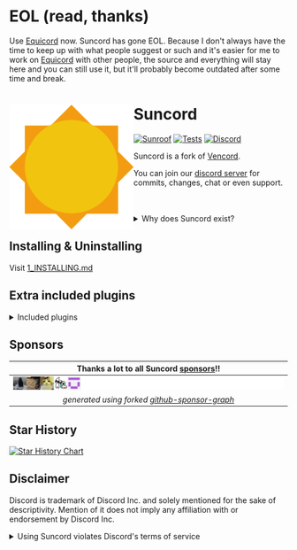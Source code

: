 # EOL (read, thanks)
Use [Equicord](https://github.com/Equicord/Equicord) now.
Suncord has gone EOL. Because I don't always have the time to keep up with what people suggest or such and it's easier for me to work on [Equicord](https://github.com/Equicord/Equicord) with other people, the source and everything will stay here and you can still use it, but it'll probably become outdated after some time and break.

# Suncord [<img src="./src/assets/icon.png" width="225" align="left" alt="Suncord">](https://github.com/verticalsync/Suncord)

[![Sunroof](https://img.shields.io/badge/Sunroof-orange?style=flat)](https://github.com/verticalsync/Sunroof)
[![Tests](https://github.com/verticalsync/Suncord/actions/workflows/test.yml/badge.svg?branch=main)](https://github.com/verticalsync/Suncord/actions/workflows/test.yml)
[![Discord](https://img.shields.io/discord/1207691698386501634.svg?color=768AD4&label=Discord&logo=discord&logoColor=white)](https://discord.gg/VasF3Ma4Ab)

Suncord is a fork of [Vencord](https://github.com/Vendicated/Vencord).

You can join our [discord server](https://discord.gg/VasF3Ma4Ab) for commits, changes, chat or even support.<br><br></br>

<details>
<summary>Why does Suncord exist?</summary>

Suncord started out as a little fork just for me and my friends so it's easier to share plugins among the friend group and added our own badges alongside Vencord's just cause why not? But Suncord started to get talked about in servers such as E-Z image host & bio service, because one of the people in our friends group is a moderator there and had shown that he was on Suncord, so it caught the eyes of some of the people there and they were also interested in moving from Vencord to Suncord or just installing Suncord, it wasn't originally made for everyone, but since people have started using it, I've started maintaining it a bit better and pushing most new changes of Vencord to Suncord, and actively adding new plugins as I find them or get them suggested to me.

</details>

## Installing & Uninstalling

Visit [1_INSTALLING.md](/docs/1_INSTALLING.md)

## Extra included plugins

<details>
<summary>Included plugins</summary>

-   Plugins by [D3SOX](https://github.com/D3SOX/vencord-userplugins)
-   -   AudioPlaybackSpeed
-   -   BetterActivities
-   -   BlockKrisp
-   -   FollowUser
-   -   IgnoreTerms
-   -   NotifyUserChanges
-   -   ScreenShareStreamerMode
-   -   ServerProfilesToolbox
-   -   SilentTyping (enhanced)
-   -   VoiceChatUtilities

-   Plugins by [Kyuuhachi](https://github.com/Kyuuhachi/VencordPlugins)
-   -   Anammox
-   -   MessageLinkTooltip
-   -   ModalFade

-   Plugins by [Tolgchu](https://github.com/Tolga1452/Vencord)
-   -   GodMode
-   -   RepeatMessage
-   -   RunInConsole
-   -   TalkInReverse

-   Plugins by [happyendermangit](https://github.com/happyendermangit/) & [SerStars](https://github.com/SerStars/)
-   -   QuestsCompleter (added from vishnyanetchereshnya's [pull request](https://github.com/Vendicated/Vencord/pull/2393))
    -   CustomAppIcons

-   PurgeMessages (by [bhop](https://github.com/prettylittlelies))
-   PlatformSpoofer (by [drag](https://github.com/dragdotpng))
-   Timezones (by [mantikafasi](https://github.com/mantikafasi) & [ArjixWasTaken](https://github.com/ArjixWasTaken))
-   DoubleCounterVerifyBypass (by [verticalsync](https://github.com/verticalsync/double-counter-verify-bypass))
-   CustomScreenShare (by [KawaiianPizza](https://github.com/KawaiianPizza)) (added from KawiianPizza's [pull request](https://github.com/Vendicated/Vencord/pull/2385))
-   iRememberYou (by [zoodogood](https://github.com/zoodogood/vencord-plugins))
-   EmojiDownloader (by [woosh](https://github.com/w8y) modified version of ServerDownload by [cheesesamwich](https://github.com/cheesesamwich/ServerDownload))
-   GlobalBadges (by [HypedDomi](https://github.com/domi-btnr/Vencord-Plugins)) (using own forked api from [here](https://github.com/verticalsync/ClientModBadges-API/))
-   MessageLoggerEnhanced (by [Syncxv](https://github.com/Syncxv/vc-message-logger-enhanced))/
-   CommandPalette (by [Ethan](https://github.com/ethan-davies)) (added from Ethan's [pull request](https://github.com/Vendicated/Vencord/pull/2145) to vencord)
-   AllCallTimers (by [Max-Herbold](https://github.com/Max-Herbold)) (added from Max's [pull request](https://github.com/Vendicated/Vencord/pull/2132) to vencord)
-   SoundBoardLogger (by [ImpishMoxxie](https://github.com/ImpishMoxxie/SoundBoardLogger))
-   HideMessage (by [Hanzy](https://github.com/hanzydev/)) (added from Hanzy's [pull request](https://github.com/Vendicated/Vencord/pull/2207))
-   CopyEmojiAsFormattedString (by [happyendermangit](https://github.com/happyendermangit/) and [vishnyanetchereshnya](https://github.com/vishnyanetchereshnya)) (added from vishnyanetchereshnya's [pull request](https://github.com/Vendicated/Vencord/pull/2266))
-   HolyNotes (by [Wolfie](https://github.com/WolfPlugs/VencordPlugins))
-   CopyUserMention (by [Cortex](https://github.com/verysillycat))
-   ModViewBypass (by [Sqaaakoi](https://github.com/Sqaaakoi)) (added from Sqaaakoi's [pull request](https://github.com/Vendicated/Vencord/pull/2220))
-   HideChatButtons (by [programminglaboratorys](https://github.com/programminglaboratorys/Vencord/blob/fun/src/plugins/hideChatButtons))
-   AmITyping (by [MrDiamondDog](https://github.com/MrDiamondDog)) (added from MrDiamondDog's [pull request](https://github.com/Vendicated/Vencord/pull/2360))
-   UserPFP (by [Nexpid](https://github.com/Nexpid)) (added from Nexpid's [pull request](https://github.com/Vendicated/Vencord/pull/1956))
-   ShowBadgeInChat (by [KrstlSkll69](https://github.com/KrstlSkll69) (added from KrstlSkll69's [pull request](https://github.com/Vendicated/Vencord/pull/2347)))
-   DiscordColorways (by [DaBluLite](https://github.com/DaBluLite/DiscordColorways))
-   MediaDownloader (by [TheColorman](https://github.com/TheColorman)) (added from TheColorman's [pull request](https://github.com/Vendicated/Vencord/pull/2480))
-   BetterBanReasons (by [Inbestigator](https://github.com/Inbestigator)) (added from Inbestigator's [pull request](https://github.com/Vendicated/Vencord/pull/2570))
-   MessageColors (by [henmalib](https://github.com/henmalib)) (added from henmalib's [pull request](https://github.com/Vendicated/Vencord/pull/2521))

</details>

## Sponsors

|                       **Thanks a lot to all Suncord [sponsors](https://github.com/sponsors/verticalsync)!!**                        |
| :---------------------------------------------------------------------------------------------------------------------------------: |
| [![](https://raw.githubusercontent.com/verticalsync/github-sponsor-graph/main/graph.png)](https://github.com/sponsors/verticalsync) |
|                _generated using forked [github-sponsor-graph](https://github.com/verticalsync/github-sponsor-graph)_                |

## Star History

<a href="https://star-history.com/#verticalsync/Suncord&Timeline">
 <picture>
   <source media="(prefers-color-scheme: dark)" srcset="https://api.star-history.com/svg?repos=verticalsync/Suncord&type=Timeline&theme=dark" />
   <source media="(prefers-color-scheme: light)" srcset="https://api.star-history.com/svg?repos=verticalsync/Suncord&type=Timeline" />
   <img alt="Star History Chart" src="https://api.star-history.com/svg?repos=verticalsync/Suncord&type=Timeline" />
 </picture>
</a>

## Disclaimer

Discord is trademark of Discord Inc. and solely mentioned for the sake of descriptivity.
Mention of it does not imply any affiliation with or endorsement by Discord Inc.

<details>
<summary>Using Suncord violates Discord's terms of service</summary>

Client modifications are against Discord’s Terms of Service.

However, Discord is pretty indifferent about them and there are no known cases of users getting banned for using client mods! So you should generally be fine as long as you don’t use any plugins that implement abusive behaviour. But no worries, all inbuilt plugins are safe to use!

Regardless, if your account is very important to you and it getting disabled would be a disaster for you, you should probably not use any client mods (not exclusive to Suncord), just to be safe

Additionally, make sure not to post screenshots with Suncord in a server where you might get banned for it

</details>
